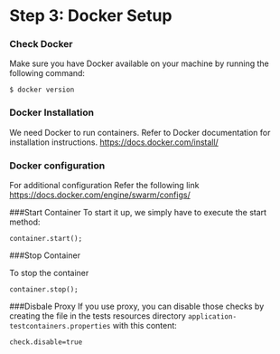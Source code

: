 Step 3: Docker Setup
=============

### Check Docker
Make sure you have Docker available on your machine by running the following command:

```$ docker version```

### Docker Installation 
We need Docker to run containers. Refer to Docker documentation for installation instructions.
https://docs.docker.com/install/

### Docker configuration
For additional configuration Refer the following link
https://docs.docker.com/engine/swarm/configs/


###Start Container
To start it up, we simply have to execute the start method:

```container.start();```

###Stop Container

To stop the container

```container.stop();```

###Disbale Proxy
If you use proxy, you can disable those checks by creating the file  in the tests resources directory  ```application-testcontainers.properties``` with this content:

```check.disable=true```

